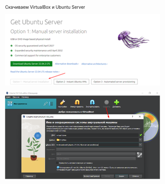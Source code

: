 
Скачиваем VirtualBox и Ubuntu Server

![](_png/Pasted%20image%2020230329155252.png)



![](_png/Pasted%20image%2020230329172345.png)









